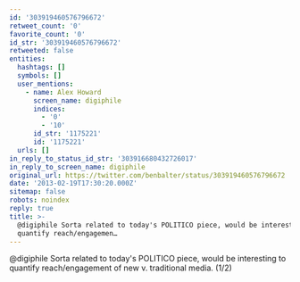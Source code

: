 ```yaml
---
id: '303919460576796672'
retweet_count: '0'
favorite_count: '0'
id_str: '303919460576796672'
retweeted: false
entities:
  hashtags: []
  symbols: []
  user_mentions:
    - name: Alex Howard
      screen_name: digiphile
      indices:
        - '0'
        - '10'
      id_str: '1175221'
      id: '1175221'
  urls: []
in_reply_to_status_id_str: '303916680432726017'
in_reply_to_screen_name: digiphile
original_url: https://twitter.com/benbalter/status/303919460576796672
date: '2013-02-19T17:30:20.000Z'
sitemap: false
robots: noindex
reply: true
title: >-
  @digiphile Sorta related to today's POLITICO piece, would be interesting to
  quantify reach/engagemen…
---
```


@digiphile Sorta related to today's POLITICO piece, would be interesting to quantify reach/engagement of new v. traditional media. (1/2)